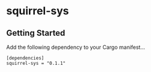 # squirrel-sys

## Getting Started
Add the following dependency to your Cargo manifest...
```
[dependencies]
squirrel-sys = "0.1.1"
```
